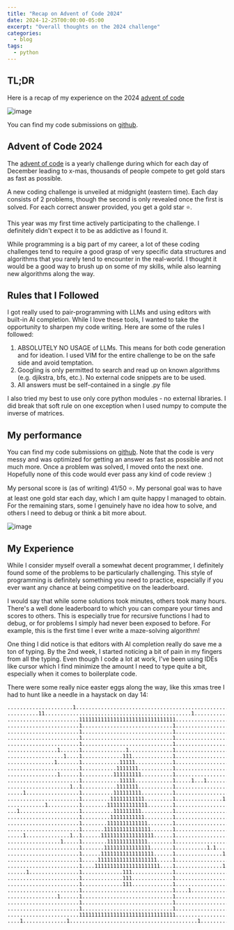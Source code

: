 ```yaml
---
title: "Recap on Advent of Code 2024"
date: 2024-12-25T00:00:00-05:00
excerpt: "Overall thoughts on the 2024 challenge"
categories:
  - blog
tags:
  - python
---
```


## TL;DR

Here is a recap of my experience on the 2024 [advent of code](https://adventofcode.com/)

![image](https://github.com/user-attachments/assets/82927b43-1e7f-432e-93aa-926a520f9602)

You can find my code submissions on [github](https://github.com/jerpint/advent24). 

## Advent of Code 2024

The [advent of code](https://adventofcode.com/) is a yearly challenge during which for each day of December leading to x-mas, thousands of people compete to get gold stars as fast as possible.

A new coding challenge is unveiled at midgnight (eastern time). Each day consists of 2 problems, though the second is only revealed once the first is solved.
For each correct answer provided, you get a gold star ⭐️.

<!-- Each user is provided their own unique variant of the problem (their input), and each solution is to be provided via a textbox. -->
<!-- A proper solution simply requires you to paste the correct solution in a text box. No code needs to be submitted - you just need to find the right answer. -->
<!--  -->
<!-- It doesn't matter how good or bad your code is, as long as the answer is good. Brute forcing will work in theory, but might not always earn you your gold stars on time for xmas...  -->

This year was my first time actively participating to the challenge. I definitely didn't expect it to be as addictive as I found it.

While programming is a big part of my career, a lot of these coding challenges tend to require a good grasp of very specific data structures and algorithms that you rarely tend to encounter in the real-world. 
I thought it would be a good way to brush up on some of my skills, while also learning new algorithms along the way.

## Rules that I Followed

I got really used to pair-programming with LLMs and using editors with built-in AI completion. While I love these tools, I wanted to take the opportunity to sharpen my code writing.
Here are some of the rules I followed:

1. ABSOLUTELY NO USAGE of LLMs. This means for both code generation and for ideation. I used VIM for the entire challenge to be on the safe side and avoid temptation.
2. Googling is only permitted to search and read up on known algorithms (e.g. djikstra, bfs, etc.). No external code snippets are to be used.
3. All answers must be self-contained in a single .py file

I also tried my best to use only core python modules - no external libraries.
I did break that soft rule on one exception when I used numpy to compute the inverse of matrices.

## My performance

You can find my code submissions on [github](https://github.com/jerpint/advent24). 
Note that the code is very messy and was optimized for getting an answer as fast as possible and not much more. 
Once a problem was solved, I moved onto the next one. Hopefully none of this code would ever pass any kind of code review :)

My personal score is (as of writing) 41/50 ⭐️. My personal goal was to have at least one gold star each day, which I am quite happy I managed to obtain.
For the remaining stars, some I genuinely have no idea how to solve, and others I need to debug or think a bit more about.

![image](https://github.com/user-attachments/assets/82927b43-1e7f-432e-93aa-926a520f9602)


## My Experience

While I consider myself overall a somewhat decent programmer, I definitely found some of the problems to be particularly challenging.
This style of programming is definitely something you need to practice, especially if you ever want any chance at being competitive on the leaderboard.

I would say that while some solutions took minutes, others took many hours. There's a well done leaderboard to which you can compare your times and scores to others.
This is especially true for recursive functions I had to debug, or for problems I simply had never been exposed to before.
For example, this is the first time I ever write a maze-solving algorithm!

One thing I did notice is that editors with AI completion really do save me a ton of typing. 
By the 2nd week, I started noticing a bit of pain in my fingers from all the typing. 
Even though I code a lot at work, I've been using IDEs like cursor which I find minimize the amount I need to type quite a bit, especially when it comes to boilerplate code.

There were some really nice easter eggs along the way, like this xmas tree I had to hunt like a needle in a haystack on day 14:

```
.....................1.....................................................
..........11...............................................1...............
.......................1111111111111111111111111111111.....................
.......................1.............................1.....................
.......................1.............................1.....................
.......................1.............................1.....................
.......................1.............................1.....................
................1......1..............1..............1.....................
..................1....1.............111.............1.....................
...............1.......1............11111............1.....................
.......................1...........1111111...........1....................1
................1......1..........111111111..........1.....................
.......................1............11111............1.....1...1...........
....................1..1...........1111111...........1.....................
.....1.................1..........111111111..........1.....................
.......................1.........11111111111.........1...............1.....
............1..........1........1111111111111........1..................1..
...1...................1..........111111111..........1.....................
.......................1.........11111111111.........1.....................
.......................1........1111111111111........1.....................
.......................1.......111111111111111.......1.....................
.....1..............1..1......11111111111111111......1.....................
.................1.....1........1111111111111........1.....................
.......................1.......111111111111111.......1..........1.1........
.......................1......11111111111111111......1...............1.....
.......................1.....1111111111111111111.....1...................1.
.......................1....111111111111111111111....1...............1...1.
......1................1.............111.............1.....................
.......................1.............111.............1.....................
.......................1.............111.............1.....................
.......................1.............................1....1................
................1......1.............................1.....................
.......................1.............................1.....................
.......................1.............................1.................1...
.......................1111111111111111111111111111111.....................
....1..............1.........................................1.............
```
